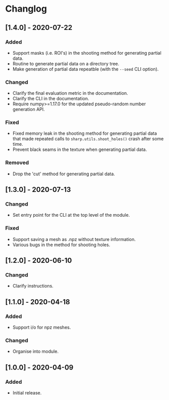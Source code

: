 # Changlog

## [1.4.0] - 2020-07-22

### Added

- Support masks (i.e. ROI's) in the shooting method for generating partial
  data.
- Routine to generate partial data on a directory tree.
- Make generation of partial data repeatble (with the `--seed` CLI option).

### Changed

- Clarify the final evaluation metric in the documentation.
- Clarify the CLI in the documentation.
- Require numpy>=1.17.0 for the updated pseudo-random number generation API.

### Fixed

- Fixed memory leak in the shooting method for generating partial data that
  made repeated calls to `sharp.utils.shoot_holes()` crash after some time.
- Prevent black seams in the texture when generating partial data.

### Removed

- Drop the 'cut' method for generating partial data.


## [1.3.0] - 2020-07-13

### Changed

- Set entry point for the CLI at the top level of the module.

### Fixed

- Support saving a mesh as .npz without texture information.
- Various bugs in the method for shooting holes.


## [1.2.0] - 2020-06-10

### Changed

- Clarify instructions.


## [1.1.0] - 2020-04-18

### Added

- Support i/o for npz meshes.

### Changed

- Organise into module.


## [1.0.0] - 2020-04-09

### Added

- Initial release.
